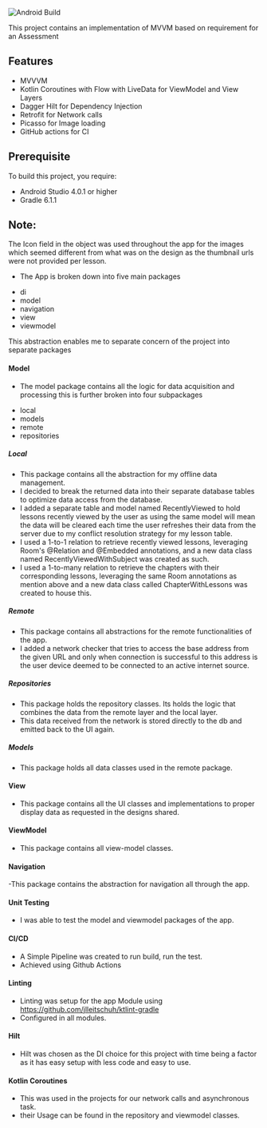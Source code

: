 ![Android Build](https://github.com/AbdulDroid/uLA1/workflows/Android%20Build/badge.svg)

This project contains an implementation of MVVM based on requirement for an Assessment 


## Features
* MVVVM
* Kotlin Coroutines with Flow with LiveData for ViewModel and View Layers
* Dagger Hilt for Dependency Injection
* Retrofit for Network calls
* Picasso for Image loading
* GitHub actions for CI

## Prerequisite
To build this project, you require:
- Android Studio 4.0.1 or higher
- Gradle 6.1.1

## Note: 
  The Icon field in the object was used throughout the app for the images which seemed different from what was on the design as the thumbnail urls were not provided per lesson.  

- The App is broken down into five main packages 
* di
* model
* navigation
* view
* viewmodel

This abstraction enables me to separate concern of the project into separate packages
#### Model 
- The model package contains all the logic for data acquisition and processing this is further broken into four subpackages
* local
* models
* remote
* repositories

##### Local
- This package contains all the abstraction for my offline data management.
- I decided to break the returned data into their separate database tables to optimize data access from the database.
- I added a separate table and model named RecentlyViewed to hold lessons recently viewed by the user as using the same model will mean the data will be cleared each time the user refreshes their data from the server due to my conflict resolution strategy for my lesson table.
- I used a 1-to-1 relation to retrieve recently viewed lessons, leveraging Room's @Relation and @Embedded annotations, and a new data class named RecentlyViewedWithSubject was created as such.
- I used a 1-to-many relation to retrieve the chapters with their corresponding lessons, leveraging the same Room annotations as mention above and a new data class called ChapterWithLessons was created to house this.
  
##### Remote
- This package contains all abstractions for the remote functionalities of the app.
- I added a network checker that tries to access the base address from the given URL and only when connection is successful to this address is the user device deemed to be connected to an active internet source.
  
##### Repositories
- This package holds the repository classes. Its holds the logic that combines the data from the remote layer and the local layer.
- This data received from the network is stored directly to the db and emitted back to the UI again. 

##### Models
- This package holds all data classes used in the remote package.

#### View 
- This package contains all the UI classes and implementations to proper display data as requested in the designs shared.


#### ViewModel 
- This package contains all view-model classes. 


#### Navigation
-This package contains the abstraction for navigation all through the app.

#### Unit Testing 
- I was able to test the model and viewmodel packages of the app. 
 
#### CI/CD
- A Simple Pipeline was created to run build, run the test. 
- Achieved using Github Actions 

#### Linting 
- Linting was setup for the app Module using https://github.com/jlleitschuh/ktlint-gradle
- Configured in all modules.


#### Hilt 
- Hilt was chosen as the DI choice for this project with time being a factor as it has easy setup with less code and easy to use. 

#### Kotlin Coroutines 
- This was used in the projects for our network calls and asynchronous task. 
- their Usage can be found in the repository and viewmodel classes.  

 

